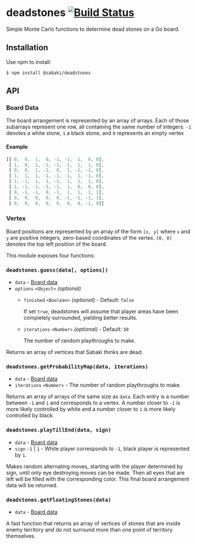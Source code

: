 # deadstones [![Build Status](https://travis-ci.org/SabakiHQ/deadstones.svg?branch=master)](https://travis-ci.org/SabakiHQ/deadstones)

Simple Monte Carlo functions to determine dead stones on a Go board.

## Installation

Use npm to install:

~~~
$ npm install @sabaki/deadstones
~~~

## API

### Board Data

The board arrangement is represented by an array of arrays. Each of those subarrays represent one row, all containing the same number of integers. `-1` denotes a white stone, `1` a black stone, and `0` represents an empty vertex

#### Example

~~~js
[[ 0,  0,  1,  0, -1, -1,  1,  0, 0],
 [ 1,  0,  1, -1, -1,  1,  1,  1, 0],
 [ 0,  0,  1, -1,  0,  1, -1, -1, 0],
 [ 1,  1,  1, -1, -1, -1,  1, -1, 0],
 [ 1, -1,  1,  1, -1,  1,  1,  1, 0],
 [-1, -1, -1, -1, -1,  1,  0,  0, 0],
 [ 0, -1, -1,  0, -1,  1,  1,  1, 1],
 [ 0,  0,  0,  0,  0, -1, -1, -1, 1],
 [ 0,  0,  0,  0,  0,  0,  0, -1, 0]]
~~~

### Vertex

Board positions are represented by an array of the form `[x, y]` where `x` and `y` are positive integers, zero-based coordinates of the vertex. `[0, 0]` denotes the top left position of the board.

This module exposes four functions:

### `deadstones.guess(data[, options])`

- `data` - [Board data](#board-data)
- `options` `<Object>` *(optional)*
    - `finished` `<Boolean>` *(optional)* - Default: `false`

      If set `true`, deadstones will assume that player areas have been completely surrounded, yielding better results.
    - `iterations` `<Number>` *(optional)* - Default: `50`

      The number of random playthroughs to make.

Returns an array of vertices that Sabaki thinks are dead.

### `deadstones.getProbabilityMap(data, iterations)`

- `data` - [Board data](#board-data)
- `iterations` `<Number>` - The number of random playthroughs to make.

Returns an array of arrays of the same size as `data`. Each entry is a number between `-1` and `1` and corresponds to a vertex. A number closer to `-1` is more likely controlled by white and a number closer to `1` is more likely controlled by black.

### `deadstones.playTillEnd(data, sign)`

- `data` - [Board data](#board-data)
- `sign` `-1` | `1` - White player corresponds to `-1`, black player is represented by `1`.

Makes random alternating moves, starting with the player determined by sign, until only eye destroying moves can be made. Then all eyes that are left will be filled with the corresponding color. This final board arrangement data will be returned.

### `deadstones.getFloatingStones(data)`

- `data` - [Board data](#board-data)

A fast function that returns an array of vertices of stones that are inside enemy territory and do not surround more than one point of territory themselves.
